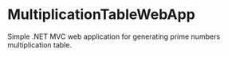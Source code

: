 # MultiplicationTableWebApp
Simple .NET MVC web application for generating prime numbers multiplication table.
